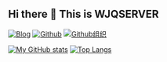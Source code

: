 ## Hi there 👋 This is WJQSERVER

[![Blog](https://img.shields.io/badge/Blog-444.svg)](https://blog.wjqserver.com)
[![Github](https://img.shields.io/github/followers/WJQSERVER?label=Follow&style=social)](https://github.com/WJQSERVER)
[![Github组织](https://img.shields.io/github/followers/WJQSERVER-STUDIO?label=Follow&style=social)](https://github.com/WJQSERVER-STUDIO)

[![My GitHub stats](https://github-readme-stats.vercel.app/api?username=WJQSERVER&count_private=true&theme=aura&line_height=24.0)](https://github.com/anuraghazra/github-readme-stats) [![Top Langs](https://github-readme-stats.vercel.app/api/top-langs/?username=WJQSERVER&theme=aura&layout=compact&card_width=360)](https://github.com/anuraghazra/github-readme-stats)

